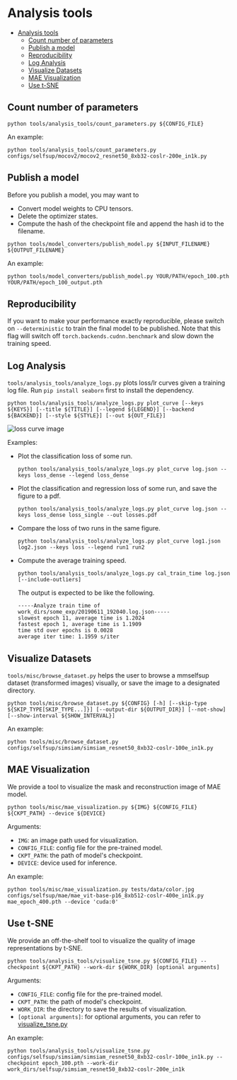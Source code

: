 # Analysis tools

- [Analysis tools](#analysis-tools)
  - [Count number of parameters](#count-number-of-parameters)
  - [Publish a model](#publish-a-model)
  - [Reproducibility](#reproducibility)
  - [Log Analysis](#log-analysis)
  - [Visualize Datasets](#visualize-datasets)
  - [MAE Visualization](#mae-visualization)
  - [Use t-SNE](#use-t-sne)

## Count number of parameters

```shell
python tools/analysis_tools/count_parameters.py ${CONFIG_FILE}
```

An example:

```shell
python tools/analysis_tools/count_parameters.py configs/selfsup/mocov2/mocov2_resnet50_8xb32-coslr-200e_in1k.py
```

## Publish a model

Before you publish a model, you may want to

- Convert model weights to CPU tensors.
- Delete the optimizer states.
- Compute the hash of the checkpoint file and append the hash id to the filename.

```shell
python tools/model_converters/publish_model.py ${INPUT_FILENAME} ${OUTPUT_FILENAME}
```

An example:

```shell
python tools/model_converters/publish_model.py YOUR/PATH/epoch_100.pth YOUR/PATH/epoch_100_output.pth
```

## Reproducibility

If you want to make your performance exactly reproducible, please switch on `--deterministic` to train the final model to be published. Note that this flag will switch off `torch.backends.cudnn.benchmark` and slow down the training speed.

## Log Analysis

`tools/analysis_tools/analyze_logs.py` plots loss/lr curves given a training
log file. Run `pip install seaborn` first to install the dependency.

```shell
python tools/analysis_tools/analyze_logs.py plot_curve [--keys ${KEYS}] [--title ${TITLE}] [--legend ${LEGEND}] [--backend ${BACKEND}] [--style ${STYLE}] [--out ${OUT_FILE}]
```

![loss curve image](https://raw.githubusercontent.com/open-mmlab/mmdetection/master/resources/loss_curve.png)

Examples:

- Plot the classification loss of some run.

  ```shell
  python tools/analysis_tools/analyze_logs.py plot_curve log.json --keys loss_dense --legend loss_dense
  ```

- Plot the classification and regression loss of some run, and save the figure to a pdf.

  ```shell
  python tools/analysis_tools/analyze_logs.py plot_curve log.json --keys loss_dense loss_single --out losses.pdf
  ```

- Compare the loss of two runs in the same figure.

  ```shell
  python tools/analysis_tools/analyze_logs.py plot_curve log1.json log2.json --keys loss --legend run1 run2
  ```

- Compute the average training speed.

  ```shell
  python tools/analysis_tools/analyze_logs.py cal_train_time log.json [--include-outliers]
  ```

  The output is expected to be like the following.

  ```text
  -----Analyze train time of work_dirs/some_exp/20190611_192040.log.json-----
  slowest epoch 11, average time is 1.2024
  fastest epoch 1, average time is 1.1909
  time std over epochs is 0.0028
  average iter time: 1.1959 s/iter
  ```

## Visualize Datasets

`tools/misc/browse_dataset.py` helps the user to browse a mmselfsup dataset (transformed images) visually, or save the image to a designated directory.

```shell
python tools/misc/browse_dataset.py ${CONFIG} [-h] [--skip-type ${SKIP_TYPE[SKIP_TYPE...]}] [--output-dir ${OUTPUT_DIR}] [--not-show] [--show-interval ${SHOW_INTERVAL}]
```

An example:

```shell
python tools/misc/browse_dataset.py configs/selfsup/simsiam/simsiam_resnet50_8xb32-coslr-100e_in1k.py
```

## MAE Visualization

We provide a tool to visualize the mask and reconstruction image of MAE model.

```shell
python tools/misc/mae_visualization.py ${IMG} ${CONFIG_FILE} ${CKPT_PATH} --device ${DEVICE}
```

Arguments:

- `IMG`: an image path used for visualization.
- `CONFIG_FILE`: config file for the pre-trained model.
- `CKPT_PATH`: the path of model's checkpoint.
- `DEVICE`: device used for inference.

An example:

```shell
python tools/misc/mae_visualization.py tests/data/color.jpg configs/selfsup/mae/mae_vit-base-p16_8xb512-coslr-400e_in1k.py mae_epoch_400.pth --device 'cuda:0'
```

## Use t-SNE

We provide an off-the-shelf tool to visualize the quality of image representations by t-SNE.

```shell
python tools/analysis_tools/visualize_tsne.py ${CONFIG_FILE} --checkpoint ${CKPT_PATH} --work-dir ${WORK_DIR} [optional arguments]
```

Arguments:

- `CONFIG_FILE`: config file for the pre-trained model.
- `CKPT_PATH`: the path of model's checkpoint.
- `WORK_DIR`: the directory to save the results of visualization.
- `[optional arguments]`: for optional arguments, you can refer to [visualize_tsne.py](https://github.com/open-mmlab/mmselfsup/blob/master/tools/analysis_tools/visualize_tsne.py)

An example:

```shell
python tools/analysis_tools/visualize_tsne.py configs/selfsup/simsiam/simsiam_resnet50_8xb32-coslr-100e_in1k.py --checkpoint epoch_100.pth --work-dir work_dirs/selfsup/simsiam_resnet50_8xb32-coslr-200e_in1k
```
